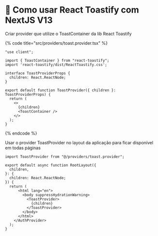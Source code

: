# 🙉 Como usar React Toastify com NextJS V13

Criar provider que utilize o ToastContainer da lib React Toastify

{% code title="src/providers/toast.provider.tsx" %}
```tsx
"use client";

import { ToastContainer } from "react-toastify";
import 'react-toastify/dist/ReactToastify.css';

interface ToastProviderProps {
  children: React.ReactNode;
}

export default function ToastProvider({ children }: ToastProviderProps) {
  return (
    <>
      {children}
      <ToastContainer />
    </>
  );
}
```
{% endcode %}

Usar o provider ToastProvider no layout da aplicação para ficar disponível em todas páginas

```tsx
import ToastProvider from "@/providers/toast.provider";

export default async function RootLayout({
  children,
}: {
  children: React.ReactNode;
}) {
  return (
      <html lang="en">
        <body suppressHydrationWarning>
          <ToastProvider>
            {children}
          </ToastProvider>
        </body>
      </html>
    </AuthProvider>
  );
}
```

